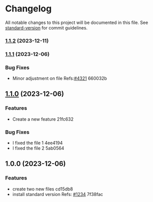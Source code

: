# Changelog

All notable changes to this project will be documented in this file. See [standard-version](https://github.com/conventional-changelog/standard-version) for commit guidelines.

### [1.1.2](https://github.com/JoBinsJP/AutomaticChangeLog/compare/v1.1.1...v1.1.2) (2023-12-11)

### [1.1.1](https://github.com/JoBinsJP/AutomaticChangeLog/compare/v1.1.0...v1.1.1) (2023-12-06)


### Bug Fixes

* Minor adjustment on file Refs:[#4321](undefined/undefined/undefined/issues/4321) 660032b

## [1.1.0](https://github.com/JoBinsJP/AutomaticChangeLog/compare/v1.0.0...v1.1.0) (2023-12-06)


### Features

* Create a new feature 21fc632


### Bug Fixes

* I fixed the file 1 4ee4194
* I fixed the file 2 5ab0564

## 1.0.0 (2023-12-06)


### Features

* create two new files cd15db8
* install standard version Refs: [#1234](undefined/undefined/undefined/issues/1234) 7f38fac
